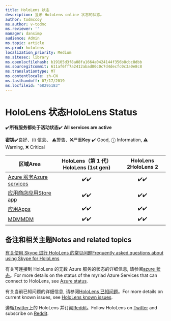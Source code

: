 ```yaml
---
title: HoloLens 状态
description: 显示 HoloLens online 状态的状态。
author: todmccoy
ms.author: v-todmc
ms.reviewer: ''
manager: dansimp
audience: Admin
ms.topic: article
ms.prod: hololens
localization_priority: Medium
ms.sitesec: library
ms.openlocfilehash: b19105d3f8a08fa1664a0424144f356b8cbc8dbb
ms.sourcegitcommit: 611af6ff7a2412abad80c0c7d4decfc0c3a0e8c8
ms.translationtype: MT
ms.contentlocale: zh-CN
ms.lasthandoff: 07/17/2019
ms.locfileid: "68295183"
---
```

# <a name="hololens-status"></a><span data-ttu-id="3605f-103">HoloLens 状态</span><span class="sxs-lookup"><span data-stu-id="3605f-103">HoloLens Status</span></span>

<span data-ttu-id="3605f-104">✔️**所有服务都处于活动状态**</span><span class="sxs-lookup"><span data-stu-id="3605f-104">✔️ **All services are active**</span></span>

<span data-ttu-id="3605f-105">**密钥**✔️良好、(i) 信息、 ⚠警告、❌严重</span><span class="sxs-lookup"><span data-stu-id="3605f-105">**Key** ✔️ Good, ⓘ Information, ⚠ Warning, ❌ Critical</span></span> 

<span data-ttu-id="3605f-106">区域</span><span class="sxs-lookup"><span data-stu-id="3605f-106">Area</span></span>|<span data-ttu-id="3605f-107">HoloLens（第 1 代）</span><span class="sxs-lookup"><span data-stu-id="3605f-107">HoloLens (1st gen)</span></span>|<span data-ttu-id="3605f-108">HoloLens 2</span><span class="sxs-lookup"><span data-stu-id="3605f-108">HoloLens 2</span></span>
----|:----:|:----:
[<span data-ttu-id="3605f-109">Azure 服务</span><span class="sxs-lookup"><span data-stu-id="3605f-109">Azure services</span></span>](https://status.azure.com/en-us/status)|<span data-ttu-id="3605f-110">✔️</span><span class="sxs-lookup"><span data-stu-id="3605f-110">✔️</span></span>|<span data-ttu-id="3605f-111">✔️</span><span class="sxs-lookup"><span data-stu-id="3605f-111">✔️</span></span>
[<span data-ttu-id="3605f-112">应用商店应用</span><span class="sxs-lookup"><span data-stu-id="3605f-112">Store app</span></span>](https://www.microsoft.com/en-us/store/collections/hlgettingstarted/hololens)|<span data-ttu-id="3605f-113">✔️</span><span class="sxs-lookup"><span data-stu-id="3605f-113">✔️</span></span>|<span data-ttu-id="3605f-114">✔️</span><span class="sxs-lookup"><span data-stu-id="3605f-114">✔️</span></span>
[<span data-ttu-id="3605f-115">应用</span><span class="sxs-lookup"><span data-stu-id="3605f-115">Apps</span></span>](https://www.microsoft.com/en-us/hololens/apps)|<span data-ttu-id="3605f-116">✔️</span><span class="sxs-lookup"><span data-stu-id="3605f-116">✔️</span></span>|<span data-ttu-id="3605f-117">✔️</span><span class="sxs-lookup"><span data-stu-id="3605f-117">✔️</span></span>
[<span data-ttu-id="3605f-118">MDM</span><span class="sxs-lookup"><span data-stu-id="3605f-118">MDM</span></span>](https://docs.microsoft.com/en-us/hololens/hololens-enroll-mdm)|<span data-ttu-id="3605f-119">✔️</span><span class="sxs-lookup"><span data-stu-id="3605f-119">✔️</span></span>|<span data-ttu-id="3605f-120">✔️</span><span class="sxs-lookup"><span data-stu-id="3605f-120">✔️</span></span>



## <a name="notes-and-related-topics"></a><span data-ttu-id="3605f-121">备注和相关主题</span><span class="sxs-lookup"><span data-stu-id="3605f-121">Notes and related topics</span></span>

[<span data-ttu-id="3605f-122">有关使用 Skype 进行 HoloLens 的常见问题</span><span class="sxs-lookup"><span data-stu-id="3605f-122">Frequently asked questions about using Skype for HoloLens</span></span>](https://support.skype.com/en/faq/FA34641/frequently-asked-questions-about-using-skype-for-hololens)

<span data-ttu-id="3605f-123">有关可连接到 HoloLens 的无数 Azure 服务的状态的详细信息, 请参阅[azure 状态](https://azure.microsoft.com/en-us/status/)。</span><span class="sxs-lookup"><span data-stu-id="3605f-123">For more details on the status of the myriad Azure Services that can connect to HoloLens, see [Azure status](https://azure.microsoft.com/en-us/status/).</span></span>

<span data-ttu-id="3605f-124">有关当前已知问题的详细信息, 请参阅[HoloLens 已知问题](https://docs.microsoft.com/en-us/windows/mixed-reality/hololens-known-issues)。</span><span class="sxs-lookup"><span data-stu-id="3605f-124">For more details on current known issues, see [HoloLens known issues](https://docs.microsoft.com/en-us/windows/mixed-reality/hololens-known-issues).</span></span>

<span data-ttu-id="3605f-125">遵循[Twitter](https://twitter.com/HoloLens)上的 HoloLens 并订阅[Reddit](https://www.reddit.com/r/HoloLens/)。</span><span class="sxs-lookup"><span data-stu-id="3605f-125">Follow HoloLens on [Twitter](https://twitter.com/HoloLens) and subscribe on [Reddit](https://www.reddit.com/r/HoloLens/).</span></span>
